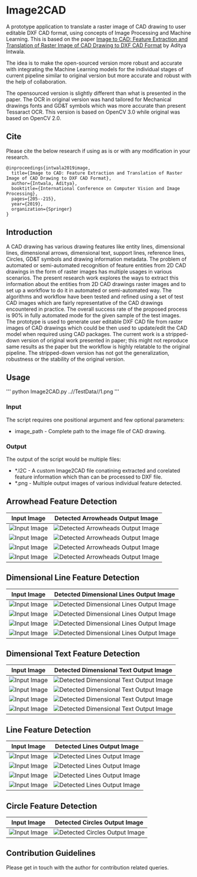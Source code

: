 # Image2CAD
A prototype application to translate a raster image of CAD drawing to user editable DXF CAD format, using concepts of Image Processing and Machine Learning. This is based on the paper [Image to CAD: Feature Extraction and Translation of Raster Image of CAD Drawing to DXF CAD Format](/Paper/Image2CAD_AdityaIntwala_CVIP2019.pdf) by Aditya Intwala.

The idea is to make the open-sourced version more robust and accurate with integrating the Machine Learning models for the individual stages of current pipeline similar to original version but more accurate and robust with the help of collaboration.

The opensourced version is slightly different than what is presented in the paper. The OCR in original version was hand tailored for Mechanical drawings fonts and GD&T symbols which was more accurate than present Tessaract OCR. This version is based on OpenCV 3.0 while original was based on OpenCV 2.0.

## Cite
Please cite the below research if using as is or with any modification in your research.
```
@inproceedings{intwala2019image,
  title={Image to CAD: Feature Extraction and Translation of Raster Image of CAD Drawing to DXF CAD Format},
  author={Intwala, Aditya},
  booktitle={International Conference on Computer Vision and Image Processing},
  pages={205--215},
  year={2019},
  organization={Springer}
}
```

## Introduction
A CAD drawing has various drawing features like entity lines, dimensional lines, dimensional arrows, dimensional text, support lines, reference lines, Circles, GD&T symbols and drawing information metadata. The problem of automated or semi-automated recognition of feature entities from 2D CAD drawings in the form of raster images has multiple usages in various scenarios. The present research work explores the ways to extract this information about the entities from 2D CAD drawings raster images and to set up a workflow to do it in automated or semi-automated way. The algorithms and workflow have been tested and refined using a set of test CAD images which are fairly representative of the CAD drawings encountered in practice. The overall success rate of the proposed process is 90% in fully automated mode for the given sample of the test images. The prototype is used to generate user editable DXF CAD file from raster images of CAD drawings which could be then used to update/edit the CAD model when required using CAD packages. The current work is a stripped-down version of original work presented in paper; this might not reproduce same results as the paper but the workflow is highly relatable to the original pipeline. The stripped-down version has not got the generalization, robustness or the stability of the original version. 

## Usage
''' python Image2CAD.py ..//TestData//1.png '''

### Input
The script requires one positional argument and few optional parameters:
* image_path - Complete path to the image file of CAD drawing.

### Output
The output of the script would be multiple files:
* *.I2C - A custom Image2CAD file conatining extracted and corelated feature information which than can be processed to DXF file.
* *.png - Multiple output images of various individual feature detected.

## Arrowhead Feature Detection
Input Image  |  Detected Arrowheads Output Image 
:------------------:|:--------------------:
![Input Image](/TestData/1.png)  |  ![Detected Arrowheads Output Image](/TestData/Output/1/20201120-093555/Arrowheads_Extraction_Output.png)
![Input Image](/TestData/2.PNG)  |  ![Detected Arrowheads Output Image](/TestData/Output/2/20201120-093813/Arrowheads_Extraction_Output.png)
![Input Image](/TestData/3.PNG)  |  ![Detected Arrowheads Output Image](/TestData/Output/3/20201120-093906/Arrowheads_Extraction_Output.png)
![Input Image](/TestData/4.PNG)  |  ![Detected Arrowheads Output Image](/TestData/Output/4/20201120-093947/Arrowheads_Extraction_Output.png)

## Dimensional Line Feature Detection
Input Image  |  Detected Dimensional Lines Output Image 
:------------------:|:--------------------:
![Input Image](/TestData/1.png)  |  ![Detected Dimensional Lines Output Image](/TestData/Output/1/20201120-093555/DimensionalLine_Extraction_Output.png)
![Input Image](/TestData/2.PNG)  |  ![Detected Dimensional Lines Output Image](/TestData/Output/2/20201120-093813/DimensionalLine_Extraction_Output.png)
![Input Image](/TestData/3.PNG)  |  ![Detected Dimensional Lines Output Image](/TestData/Output/3/20201120-093906/DimensionalLine_Extraction_Output.png)
![Input Image](/TestData/4.PNG)  |  ![Detected Dimensional Lines Output Image](/TestData/Output/4/20201120-093947/DimensionalLine_Extraction_Output.png)

## Dimensional Text Feature Detection
Input Image  |  Detected Dimensional Text Output Image 
:------------------:|:--------------------:
![Input Image](/TestData/1.png)  |  ![Detected Dimensional Text Output Image](/TestData/Output/1/20201120-093555/Text_Extraction_Output.png)
![Input Image](/TestData/2.PNG)  |  ![Detected Dimensional Text Output Image](/TestData/Output/2/20201120-093813/Text_Extraction_Output.png)
![Input Image](/TestData/3.PNG)  |  ![Detected Dimensional Text Output Image](/TestData/Output/3/20201120-093906/Text_Extraction_Output.png)
![Input Image](/TestData/4.PNG)  |  ![Detected Dimensional Text Output Image](/TestData/Output/4/20201120-093947/Text_Extraction_Output.png)

## Line Feature Detection
Input Image  |  Detected Lines Output Image 
:------------------:|:--------------------:
![Input Image](/TestData/1.png)  |  ![Detected Lines Output Image](/TestData/Output/1/20201120-093555/Line_Extraction_Output.png)
![Input Image](/TestData/2.PNG)  |  ![Detected Lines Output Image](/TestData/Output/2/20201120-093813/Line_Extraction_Output.png)
![Input Image](/TestData/3.PNG)  |  ![Detected Lines Output Image](/TestData/Output/3/20201120-093906/Line_Extraction_Output.png)
![Input Image](/TestData/4.PNG)  |  ![Detected Lines Output Image](/TestData/Output/4/20201120-093947/Line_Extraction_Output.png)

## Circle Feature Detection
Input Image  |  Detected Circles Output Image 
:------------------:|:--------------------:
![Input Image](/TestData/1.png)  |  ![Detected Circles Output Image](/TestData/Output/1/20201120-093555/Circle_Extraction_Output.png)

## Contribution Guidelines
Please get in touch with the author for contribution related queries.